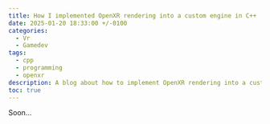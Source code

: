 ```yaml
---
title: How I implemented OpenXR rendering into a custom engine in C++
date: 2025-01-20 18:33:00 +/-0100
categories:
  - Vr
  - Gamedev
tags:
  - cpp
  - programming
  - openxr
description: A blog about how to implement OpenXR rendering into a custom C++ engine.
toc: true
---
```

Soon...
